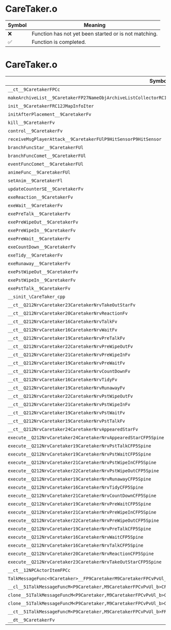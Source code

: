 # CareTaker.o
| Symbol | Meaning 
| ------------- | ------------- 
| :x: | Function has not yet been started or is not matching. 
| :white_check_mark: | Function is completed. 


# CareTaker.o
| Symbol | Decompiled? |
| ------------- | ------------- |
| `__ct__9CaretakerFPCc` | :x: |
| `makeArchiveList__9CaretakerFP27NameObjArchiveListCollectorRC12JMapInfoIter` | :x: |
| `init__9CaretakerFRC12JMapInfoIter` | :x: |
| `initAfterPlacement__9CaretakerFv` | :x: |
| `kill__9CaretakerFv` | :x: |
| `control__9CaretakerFv` | :x: |
| `receiveMsgPlayerAttack__9CaretakerFUlP9HitSensorP9HitSensor` | :x: |
| `branchFuncStar__9CaretakerFUl` | :x: |
| `branchFuncComet__9CaretakerFUl` | :x: |
| `eventFuncComet__9CaretakerFUl` | :x: |
| `animeFunc__9CaretakerFUl` | :x: |
| `setAnim__9CaretakerFl` | :x: |
| `updateCounterSE__9CaretakerFv` | :x: |
| `exeReaction__9CaretakerFv` | :x: |
| `exeWait__9CaretakerFv` | :x: |
| `exePreTalk__9CaretakerFv` | :x: |
| `exePreWipeOut__9CaretakerFv` | :x: |
| `exePreWipeIn__9CaretakerFv` | :x: |
| `exePreWait__9CaretakerFv` | :x: |
| `exeCountDown__9CaretakerFv` | :x: |
| `exeTidy__9CaretakerFv` | :x: |
| `exeRunaway__9CaretakerFv` | :x: |
| `exePstWipeOut__9CaretakerFv` | :x: |
| `exePstWipeIn__9CaretakerFv` | :x: |
| `exePstTalk__9CaretakerFv` | :x: |
| `__sinit_\CareTaker_cpp` | :x: |
| `__ct__Q212NrvCaretaker23CaretakerNrvTakeOutStarFv` | :x: |
| `__ct__Q212NrvCaretaker20CaretakerNrvReactionFv` | :x: |
| `__ct__Q212NrvCaretaker16CaretakerNrvTalkFv` | :x: |
| `__ct__Q212NrvCaretaker16CaretakerNrvWaitFv` | :x: |
| `__ct__Q212NrvCaretaker19CaretakerNrvPreTalkFv` | :x: |
| `__ct__Q212NrvCaretaker22CaretakerNrvPreWipeOutFv` | :x: |
| `__ct__Q212NrvCaretaker21CaretakerNrvPreWipeInFv` | :x: |
| `__ct__Q212NrvCaretaker19CaretakerNrvPreWaitFv` | :x: |
| `__ct__Q212NrvCaretaker21CaretakerNrvCountDownFv` | :x: |
| `__ct__Q212NrvCaretaker16CaretakerNrvTidyFv` | :x: |
| `__ct__Q212NrvCaretaker19CaretakerNrvRunawayFv` | :x: |
| `__ct__Q212NrvCaretaker22CaretakerNrvPstWipeOutFv` | :x: |
| `__ct__Q212NrvCaretaker21CaretakerNrvPstWipeInFv` | :x: |
| `__ct__Q212NrvCaretaker19CaretakerNrvPstWaitFv` | :x: |
| `__ct__Q212NrvCaretaker19CaretakerNrvPstTalkFv` | :x: |
| `__ct__Q212NrvCaretaker24CaretakerNrvAppearedStarFv` | :x: |
| `execute__Q212NrvCaretaker24CaretakerNrvAppearedStarCFP5Spine` | :x: |
| `execute__Q212NrvCaretaker19CaretakerNrvPstTalkCFP5Spine` | :x: |
| `execute__Q212NrvCaretaker19CaretakerNrvPstWaitCFP5Spine` | :x: |
| `execute__Q212NrvCaretaker21CaretakerNrvPstWipeInCFP5Spine` | :x: |
| `execute__Q212NrvCaretaker22CaretakerNrvPstWipeOutCFP5Spine` | :x: |
| `execute__Q212NrvCaretaker19CaretakerNrvRunawayCFP5Spine` | :x: |
| `execute__Q212NrvCaretaker16CaretakerNrvTidyCFP5Spine` | :x: |
| `execute__Q212NrvCaretaker21CaretakerNrvCountDownCFP5Spine` | :x: |
| `execute__Q212NrvCaretaker19CaretakerNrvPreWaitCFP5Spine` | :x: |
| `execute__Q212NrvCaretaker21CaretakerNrvPreWipeInCFP5Spine` | :x: |
| `execute__Q212NrvCaretaker22CaretakerNrvPreWipeOutCFP5Spine` | :x: |
| `execute__Q212NrvCaretaker19CaretakerNrvPreTalkCFP5Spine` | :x: |
| `execute__Q212NrvCaretaker16CaretakerNrvWaitCFP5Spine` | :x: |
| `execute__Q212NrvCaretaker16CaretakerNrvTalkCFP5Spine` | :x: |
| `execute__Q212NrvCaretaker20CaretakerNrvReactionCFP5Spine` | :x: |
| `execute__Q212NrvCaretaker23CaretakerNrvTakeOutStarCFP5Spine` | :x: |
| `__ct__12NPCActorItemFPCc` | :x: |
| `TalkMessageFunc<9Caretaker>__FP9CaretakerM9CaretakerFPCvPvUl_b_51TalkMessageFuncM<P9Caretaker,M9CaretakerFPCvPvUl_b>` | :x: |
| `__cl__51TalkMessageFuncM<P9Caretaker,M9CaretakerFPCvPvUl_b>CFUl` | :x: |
| `clone__51TalkMessageFuncM<P9Caretaker,M9CaretakerFPCvPvUl_b>CFv` | :x: |
| `clone__51TalkMessageFuncM<P9Caretaker,M9CaretakerFPCvPvUl_b>CFP7JKRHeap` | :x: |
| `__ct__51TalkMessageFuncM<P9Caretaker,M9CaretakerFPCvPvUl_b>FRC51TalkMessageFuncM<P9Caretaker,M9CaretakerFPCvPvUl_b>` | :x: |
| `__dt__9CaretakerFv` | :x: |
